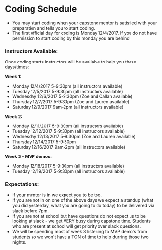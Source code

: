 # Coding Schedule

* You may start coding when your capstone mentor is satisfied with your preparation and tells you to start coding.
* The first official day for coding is Monday 12/4/2017.  If you do not have permission to start coding by this monday you are behind.


### Instructors Available:
Once coding starts instructors will be available to help you these days/times:

**Week 1:**
* Monday 12/4/2017 5-9:30pm (all instructors available)
* Tuesday 12/5/2017 5-9:30pm (all instructors available)
* Wednesday 12/6/2017 5-9:30pm (Zoe and Callan available)
* Thursday 12/7/2017 5-9:30pm (Zoe and Lauren available)
* Saturday 12/9/2017 9am-2pm (all instructors available)

**Week 2:**
* Monday 12/11/2017 5-9:30pm (all instructors available)
* Tuesday 12/12/2017 5-9:30pm (all instructors available)
* Wednesday 12/13/2017 5-9:30pm (Zoe and Lauren available)
* Thursday 12/14/2017 5-9:30pm
* Saturday 12/16/2017 9am-2pm (all instructors available)

**Week 3 - MVP demos:**
* Monday 12/18/2017 5-9:30pm (all instructors available)
* Tuesday 12/19/2017 5-9:30pm (all instructors available)


### Expectations:
* If your mentor is in we expect you to be too.
* If you are not in on one of the above days we expect a standup (what you did yesterday, what you are going to do today) to be delivered via slack before 7pm.
* If you are not at school but have questions do not expect us to be looking at slack - we get VERY busy during capstone time. Students who are present at school will get priority over slack questions.
* We will be spending most of week 3 listening to MVP demo's from students so we won't have a TON of time to help durring those two nights.

